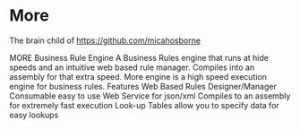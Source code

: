 More
====

The brain child of https://github.com/micahosborne

MORE Business Rule Engine A Business Rules engine that runs at hide speeds and an intuitive web based rule manager. Compiles into an assembly for that extra speed. More engine is a high speed execution engine for business rules.   Features Web Based Rules Designer/Manager Consumable easy to use Web Service for json/xml Compiles to an assembly for extremely fast execution Look-up Tables allow you to specify data for easy lookups

